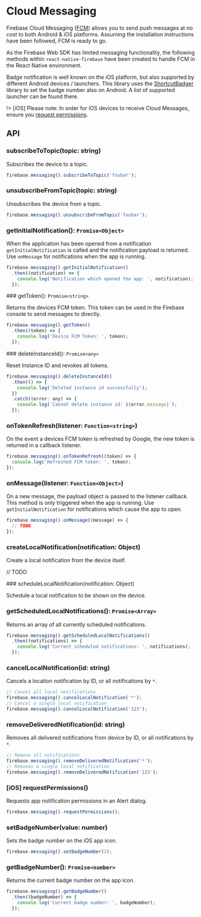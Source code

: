# Cloud Messaging

Firebase Cloud Messaging ([FCM](https://firebase.google.com/docs/cloud-messaging/)) allows you to send push messages at no
cost to both Android & iOS platforms. Assuming the installation instructions have been followed, FCM is ready to go.

As the Firebase Web SDK has limited messaging functionality, the following methods within `react-native-firebase` have been
created to handle FCM in the React Native environment.

Badge notification is well known on the iOS platform, but also supported by different Android devices / launchers.
This library uses the [ShortcutBadger](https://github.com/leolin310148/ShortcutBadger) library to set the badge number
also on Android. A list of supported launcher can be found there.

!> [iOS] Please note: In order for iOS devices to receive Cloud Messages, ensure you [request permissions](http://invertase.io/react-native-firebase/#/modules/cloud-messaging?id=ios-requestpermissions).

## API

### subscribeToTopic(topic: string)

Subscribes the device to a topic.

```javascript
firebase.messaging().subscribeToTopic('foobar');
```

### unsubscribeFromTopic(topic: string)

Unsubscribes the device from a topic.

```javascript
firebase.messaging().unsubscribeFromTopic('foobar');
```

### getInitialNotification(): `Promise<Object>`

When the application has been opened from a notification `getInitialNotification` is called and the notification payload
is returned. Use `onMessage` for notifications when the app is running.

```javascript
firebase.messaging().getInitialNotification()
  .then((notification) => {
    console.log('Notification which opened the app: ', notification);
  });
```

### getToken(): `Promise<string>`

Returns the devices FCM token. This token can be used in the Firebase console to send messages to directly.

```javascript
firebase.messaging().getToken()
  .then((token) => {
    console.log('Device FCM Token: ', token);
  });
```

### deleteInstanceId(): `Promise<any>`

Reset Instance ID and revokes all tokens.

```javascript
firebase.messaging().deleteInstanceId()
  .then(() => {
    console.log('Deleted instance id successfully');
  })
  .catch((error: any) => {
    console.log(`Cannot delete instance id: ${error.message}`);
  });
```

### onTokenRefresh(listener: `Function<string>`)

On the event a devices FCM token is refreshed by Google, the new token is returned in a callback listener.

```javascript
firebase.messaging().onTokenRefresh((token) => {
  console.log('Refreshed FCM token: ', token);
});
```

### onMessage(listener: `Function<Object>`)

On a new message, the payload object is passed to the listener callback. This method is only triggered when the app is
running. Use `getInitialNotification` for notifications which cause the app to open.

```javascript
firebase.messaging().onMessage((message) => {
  // TODO
});
```

### createLocalNotification(notification: Object)

Create a local notification from the device itself.

// TODO

### scheduleLocalNotification(notification: Object)

Schedule a local notification to be shown on the device.

### getScheduledLocalNotifications(): `Promise<Array>`

Returns an array of all currently scheduled notifications.

```javascript
firebase.messaging().getScheduledLocalNotifications()
  .then((notifications) => {
    console.log('Current scheduled notifications: ', notifications);
  });
```

### cancelLocalNotification(id: string)

Cancels a location notification by ID, or all notifications by `*`.

```javascript
// Cancel all local notifications
firebase.messaging().cancelLocalNotification('*');
// Cancel a single local notification
firebase.messaging().cancelLocalNotification('123');
```

### removeDeliveredNotification(id: string)

Removes all delivered notifications from device by ID, or all notifications by `*`.

```javascript
// Remove all notifications
firebase.messaging().removeDeliveredNotification('*');
// Removes a single local notification
firebase.messaging().removeDeliveredNotification('123');
```

### [iOS] requestPermissions()

Requests app notification permissions in an Alert dialog.

```javascript
firebase.messaging().requestPermissions();
```

### setBadgeNumber(value: number)

Sets the badge number on the iOS app icon.

```javascript
firebase.messaging().setBadgeNumber(2);
```

### getBadgeNumber(): `Promise<number>`

Returns the current badge number on the app icon.

```javascript
firebase.messaging().getBadgeNumber()
  .then((badgeNumber) => {
    console.log('Current badge number: ', badgeNumber);
  });
```
